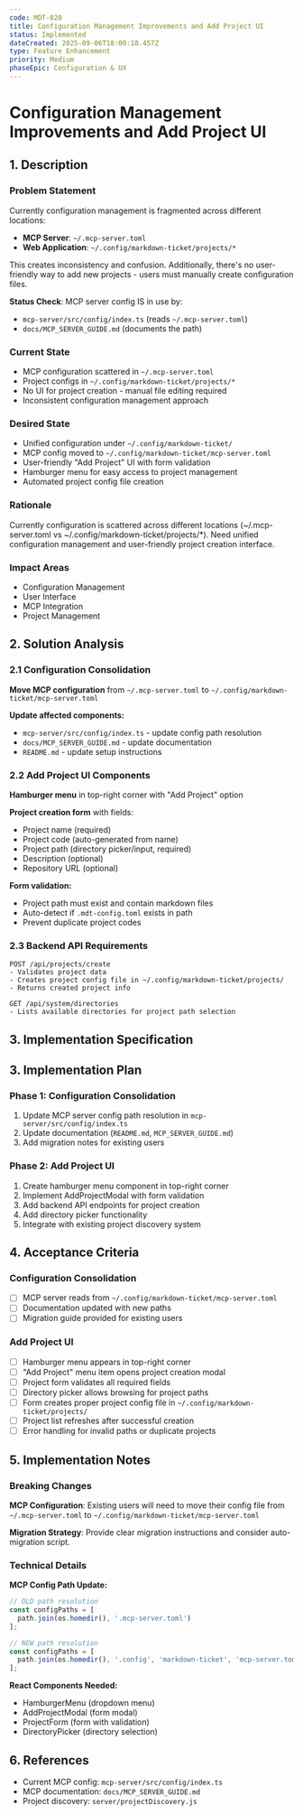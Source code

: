 ```yaml
---
code: MDT-020
title: Configuration Management Improvements and Add Project UI
status: Implemented
dateCreated: 2025-09-06T18:00:18.457Z
type: Feature Enhancement
priority: Medium
phaseEpic: Configuration & UX
---
```


# Configuration Management Improvements and Add Project UI

## 1. Description

### Problem Statement
Currently configuration management is fragmented across different locations:
- **MCP Server**: `~/.mcp-server.toml` 
- **Web Application**: `~/.config/markdown-ticket/projects/*`

This creates inconsistency and confusion. Additionally, there's no user-friendly way to add new projects - users must manually create configuration files.

**Status Check**: MCP server config IS in use by:
- `mcp-server/src/config/index.ts` (reads `~/.mcp-server.toml`)
- `docs/MCP_SERVER_GUIDE.md` (documents the path)

### Current State
- MCP configuration scattered in `~/.mcp-server.toml`
- Project configs in `~/.config/markdown-ticket/projects/*`
- No UI for project creation - manual file editing required
- Inconsistent configuration management approach

### Desired State
- Unified configuration under `~/.config/markdown-ticket/`
- MCP config moved to `~/.config/markdown-ticket/mcp-server.toml`
- User-friendly "Add Project" UI with form validation
- Hamburger menu for easy access to project management
- Automated project config file creation

### Rationale
Currently configuration is scattered across different locations (~/.mcp-server.toml vs ~/.config/markdown-ticket/projects/*). Need unified configuration management and user-friendly project creation interface.

### Impact Areas
- Configuration Management
- User Interface
- MCP Integration
- Project Management

## 2. Solution Analysis

### 2.1 Configuration Consolidation
**Move MCP configuration** from `~/.mcp-server.toml` to `~/.config/markdown-ticket/mcp-server.toml`

**Update affected components:**
- `mcp-server/src/config/index.ts` - update config path resolution
- `docs/MCP_SERVER_GUIDE.md` - update documentation  
- `README.md` - update setup instructions

### 2.2 Add Project UI Components
**Hamburger menu** in top-right corner with "Add Project" option

**Project creation form** with fields:
- Project name (required)
- Project code (auto-generated from name)
- Project path (directory picker/input, required)
- Description (optional)
- Repository URL (optional)

**Form validation:**
- Project path must exist and contain markdown files
- Auto-detect if `.mdt-config.toml` exists in path
- Prevent duplicate project codes

### 2.3 Backend API Requirements
```
POST /api/projects/create
- Validates project data
- Creates project config file in ~/.config/markdown-ticket/projects/
- Returns created project info

GET /api/system/directories  
- Lists available directories for project path selection
```

## 3. Implementation Specification
## 3. Implementation Plan

### Phase 1: Configuration Consolidation
1. Update MCP server config path resolution in `mcp-server/src/config/index.ts`
2. Update documentation (`README.md`, `MCP_SERVER_GUIDE.md`)
3. Add migration notes for existing users

### Phase 2: Add Project UI
1. Create hamburger menu component in top-right corner
2. Implement AddProjectModal with form validation
3. Add backend API endpoints for project creation
4. Add directory picker functionality
5. Integrate with existing project discovery system

## 4. Acceptance Criteria

### Configuration Consolidation
- [ ] MCP server reads from `~/.config/markdown-ticket/mcp-server.toml`
- [ ] Documentation updated with new paths
- [ ] Migration guide provided for existing users

### Add Project UI
- [ ] Hamburger menu appears in top-right corner
- [ ] "Add Project" menu item opens project creation modal
- [ ] Project form validates all required fields
- [ ] Directory picker allows browsing for project paths
- [ ] Form creates proper project config file in `~/.config/markdown-ticket/projects/`
- [ ] Project list refreshes after successful creation
- [ ] Error handling for invalid paths or duplicate projects

## 5. Implementation Notes

### Breaking Changes
**MCP Configuration**: Existing users will need to move their config file from `~/.mcp-server.toml` to `~/.config/markdown-ticket/mcp-server.toml`

**Migration Strategy**: Provide clear migration instructions and consider auto-migration script.

### Technical Details
**MCP Config Path Update:**
```typescript
// OLD path resolution
const configPaths = [
  path.join(os.homedir(), '.mcp-server.toml')
];

// NEW path resolution  
const configPaths = [
  path.join(os.homedir(), '.config', 'markdown-ticket', 'mcp-server.toml')
];
```

**React Components Needed:**
- HamburgerMenu (dropdown menu)
- AddProjectModal (form modal)
- ProjectForm (form with validation)
- DirectoryPicker (directory selection)

## 6. References

- Current MCP config: `mcp-server/src/config/index.ts`
- MCP documentation: `docs/MCP_SERVER_GUIDE.md`
- Project discovery: `server/projectDiscovery.js`